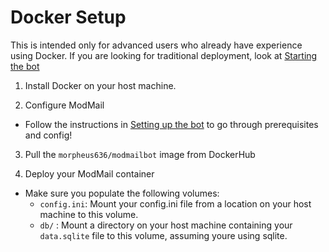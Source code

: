 # Docker Setup
This is intended only for advanced users who already have experience using Docker.
If you are looking for traditional deployment, look at [Starting the bot](starting-the-bot.md)

1. Install Docker on your host machine.

2. Configure ModMail
  - Follow the instructions in [Setting up the bot](setup.md) to go through prerequisites and config!

3. Pull the `morpheus636/modmailbot` image from DockerHub

4. Deploy your ModMail container
  - Make sure you populate the following volumes:
    - `config.ini`: Mount your config.ini file from a location on your host machine to this volume.
    - `db/` : Mount a directory on your host machine containing your `data.sqlite` file to this volume,
    assuming youre using sqlite.